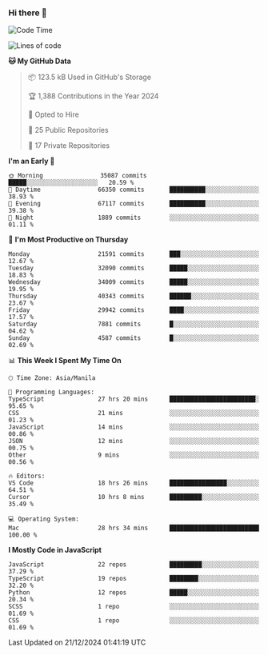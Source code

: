 ### Hi there 👋

<!--START_SECTION:waka-->
![Code Time](http://img.shields.io/badge/Code%20Time-1%2C361%20hrs-blue)

![Lines of code](https://img.shields.io/badge/From%20Hello%20World%20I%27ve%20Written-67.4%20million%20lines%20of%20code-blue)

**🐱 My GitHub Data** 

> 📦 123.5 kB Used in GitHub's Storage 
 > 
> 🏆 1,388 Contributions in the Year 2024
 > 
> 💼 Opted to Hire
 > 
> 📜 25 Public Repositories 
 > 
> 🔑 17 Private Repositories 
 > 
**I'm an Early 🐤** 

```text
🌞 Morning                35087 commits       █████░░░░░░░░░░░░░░░░░░░░   20.59 % 
🌆 Daytime                66350 commits       ██████████░░░░░░░░░░░░░░░   38.93 % 
🌃 Evening                67117 commits       ██████████░░░░░░░░░░░░░░░   39.38 % 
🌙 Night                  1889 commits        ░░░░░░░░░░░░░░░░░░░░░░░░░   01.11 % 
```
📅 **I'm Most Productive on Thursday** 

```text
Monday                   21591 commits       ███░░░░░░░░░░░░░░░░░░░░░░   12.67 % 
Tuesday                  32090 commits       █████░░░░░░░░░░░░░░░░░░░░   18.83 % 
Wednesday                34009 commits       █████░░░░░░░░░░░░░░░░░░░░   19.95 % 
Thursday                 40343 commits       ██████░░░░░░░░░░░░░░░░░░░   23.67 % 
Friday                   29942 commits       ████░░░░░░░░░░░░░░░░░░░░░   17.57 % 
Saturday                 7881 commits        █░░░░░░░░░░░░░░░░░░░░░░░░   04.62 % 
Sunday                   4587 commits        █░░░░░░░░░░░░░░░░░░░░░░░░   02.69 % 
```


📊 **This Week I Spent My Time On** 

```text
🕑︎ Time Zone: Asia/Manila

💬 Programming Languages: 
TypeScript               27 hrs 20 mins      ████████████████████████░   95.65 % 
CSS                      21 mins             ░░░░░░░░░░░░░░░░░░░░░░░░░   01.23 % 
JavaScript               14 mins             ░░░░░░░░░░░░░░░░░░░░░░░░░   00.86 % 
JSON                     12 mins             ░░░░░░░░░░░░░░░░░░░░░░░░░   00.75 % 
Other                    9 mins              ░░░░░░░░░░░░░░░░░░░░░░░░░   00.56 % 

🔥 Editors: 
VS Code                  18 hrs 26 mins      ████████████████░░░░░░░░░   64.51 % 
Cursor                   10 hrs 8 mins       █████████░░░░░░░░░░░░░░░░   35.49 % 

💻 Operating System: 
Mac                      28 hrs 34 mins      █████████████████████████   100.00 % 
```

**I Mostly Code in JavaScript** 

```text
JavaScript               22 repos            █████████░░░░░░░░░░░░░░░░   37.29 % 
TypeScript               19 repos            ████████░░░░░░░░░░░░░░░░░   32.20 % 
Python                   12 repos            █████░░░░░░░░░░░░░░░░░░░░   20.34 % 
SCSS                     1 repo              ░░░░░░░░░░░░░░░░░░░░░░░░░   01.69 % 
CSS                      1 repo              ░░░░░░░░░░░░░░░░░░░░░░░░░   01.69 % 
```




 Last Updated on 21/12/2024 01:41:19 UTC
<!--END_SECTION:waka-->
